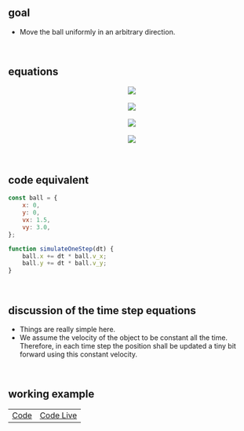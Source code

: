 ## goal
+ Move the ball uniformly in an arbitrary direction.

<br>

## equations
<div align="center"><img src="https://latex.codecogs.com/svg.latex?%0A%5Ctext%7B---------%20constants%20---------%7D%0A" /></div><!--
\text{--------- constants ---------}
--><br>

<div align="center"><img src="https://latex.codecogs.com/svg.latex?%0A%5Cbegin%7Baligned%7D%0Av_x%20%3D%20const.%20%5C%5C%0Av_y%20%3D%20const.%0A%5Cend%7Baligned%7D%0A" /></div><!--
\begin{aligned}
v_x = const. \\
v_y = const.
\end{aligned}
--><br>

<div align="center"><img src="https://latex.codecogs.com/svg.latex?%0A%5Ctext%7B---------%20time%20step%20---------%7D%0A" /></div><!--
\text{--------- time step ---------}
--><br>

<div align="center"><img src="https://latex.codecogs.com/svg.latex?%0A%5Cbegin%7Baligned%7D%0Ax'%26%3D%20x%20%2B%20dx%20%20%26%20%20%26%5Cleftarrow%20%20%26%20%20dx%26%3D%20dt%20%5Ccdot%20v_x%5C%5C%0Ay'%26%3D%20y%20%2B%20dy%20%20%26%20%20%26%5Cleftarrow%20%20%26%20%20dy%26%3D%20dt%20%5Ccdot%20v_y%0A%5Cend%7Baligned%7D%0A" /></div><!--
\begin{aligned}
x'&= x + dx  &  &\leftarrow  &  dx&= dt \cdot v_x\\
y'&= y + dy  &  &\leftarrow  &  dy&= dt \cdot v_y
\end{aligned}
--><br>

<br>

## code equivalent
```js
const ball = {
    x: 0,
    y: 0,
    vx: 1.5,
    vy: 3.0,
};

function simulateOneStep(dt) {
    ball.x += dt * ball.v_x;
    ball.y += dt * ball.v_y;
}
```

<br>

## discussion of the time step equations
+ Things are really simple here.
+ We assume the velocity of the object to be constant all the time. Therefore, in each time step the position shall be updated a tiny bit forward using this constant velocity.

<br>

## working example

|||
| --- | --- |
| [Code](https://github.com/pitizzzle/physics-simulations-balls/blob/main/code/level-1-uniform-motion.html) | [Code Live](https://pitizzzle.github.io/simulate-ball-physics/code/level-1-uniform-motion.html) |
